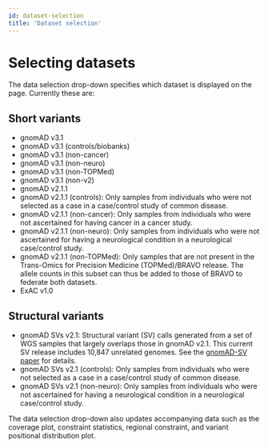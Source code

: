 ```yaml
---
id: dataset-selection
title: 'Dataset selection'
---
```


# Selecting datasets

The data selection drop-down specifies which dataset is displayed on the page. Currently these are:

## Short variants

+ gnomAD v3.1
+ gnomAD v3.1 (controls/biobanks)
+ gnomAD v3.1 (non-cancer)
+ gnomAD v3.1 (non-neuro)
+ gnomAD v3.1 (non-TOPMed)
+ gnomAD v3.1 (non-v2)
+ gnomAD v2.1.1
+ gnomAD v2.1.1 (controls): Only samples from individuals who were not selected as a case in a case/control study of common disease.
+ gnomAD v2.1.1 (non-cancer): Only samples from individuals who were not ascertained for having cancer in a cancer study.
+ gnomAD v2.1.1 (non-neuro): Only samples from individuals who were not ascertained for having a neurological condition in a neurological case/control study.
+ gnomAD v2.1.1 (non-TOPMed): Only samples that are not present in the Trans-Omics for Precision Medicine (TOPMed)/BRAVO release. The allele counts in this subset can thus be added to those of BRAVO to federate both datasets.
+ ExAC v1.0

## Structural variants

+ gnomAD SVs v2.1: Structural variant (SV) calls generated from a set of WGS samples that largely overlaps those in gnomAD v2.1. This current SV release includes 10,847 unrelated genomes. See the [gnomAD-SV paper](https://broad.io/gnomad_sv) for details.
+ gnomAD SVs v2.1 (controls): Only samples from individuals who were not selected as a case in a case/control study of common disease.
+ gnomAD SVs v2.1 (non-neuro): Only samples from individuals who were not ascertained for having a neurological condition in a neurological case/control study.

The data selection drop-down also updates accompanying data such as the coverage plot, constraint statistics, regional constraint, and variant positional distribution plot.
